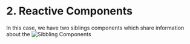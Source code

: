 # 2. Reactive Components

In this case, we have two siblings components which share information about the 
![Sibbling Components](/sibbling-components.gif)